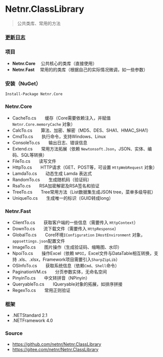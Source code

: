 # Netnr.ClassLibrary
> 公共类库、常用的方法

### [更新日志](CHANGELOG.md)

### 项目
-  **Netnr.Core** 　公共核心的类库（直接使用）
-  **Netnr.Fast** 　常用的的类库（根据自己的实际情况微调，如一些参数）

### 安装（NuGet）
```
Install-Package Netnr.Core
```

### Netnr.Core
- CacheTo.cs　　缓存（Core需要依赖注入，并赋值 `Netnr.Core.memoryCache` 对象）
- CalcTo.cs　　算法、加密、解密（MD5、DES、SHA1、HMAC_SHA1）
- CmdTo.cs　　执行命令，支持Windows、Linux
- ConsoleTo.cs　　输出日志、错误信息
- Extend.cs　　常用方法拓展（依赖 `Newtonsoft.Json`，JSON、实体、编码、SQL等转换）
- FileTo.cs　　读写文件
- HttpTo.cs　　HTTP请求（GET、POST等，可设置 `HttpWebRequest` 对象）
- LamdaTo.cs　　动态生成 Lamda 表达式
- RandomTo.cs　　生成随机码（验证码）
- RsaTo.cs　　RSA加密解密及RSA签名和验证
- TreeTo.cs　　Tree常用方法（List数据集生成JSON tree，菜单多级导航）
- UniqueTo.cs　　生成唯一的标识（GUID转成long）

### Netnr.Fast
- ClientTo.cs　　获取客户端的一些信息（需要传入 `HttpContext`）
- DownTo.cs　　流下载文件（需要传入 `HttpResponse`）
- GlobalTo.cs　　Core环境`IConfiguration` `IHostEnvironment` 对象，`appsettings.json`配置文件
- ImageTo.cs　　图片操作（生成验证码、缩略图、水印）
- NpoiTo.cs　　操作Excel（依赖 `NPOI`，Excel文件与DataTable相互转换，支持 .xls、.xlsx，Framework项目需要引入`SharpZipLib`）
- OSInfoTo.cs　　获取系统信息（依赖`Cmd`、`Shell`命令）
- PaginationVM.cs　　分页参数实体，无命名空间
- PinyinTo.cs　　中文转拼音（NPinyin）
- QueryableTo.cs　　IQueryable对象的拓展，如排序拼接
- RegexTo.cs　　常用正则验证


### 框架
- .NETStandard 2.1
- .NETFramework 4.0

### Source
- <https://github.com/netnr/Netnr.ClassLibrary>
- <https://gitee.com/netnr/Netnr.ClassLibrary>